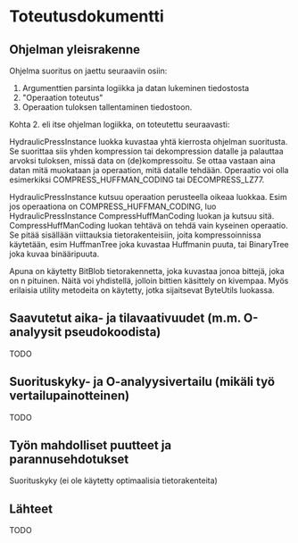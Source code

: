 # Toteutusdokumentti

## Ohjelman yleisrakenne
Ohjelma suoritus on jaettu seuraaviin osiin: 
1. Argumenttien parsinta logiikka ja datan lukeminen tiedostosta
2. "Operaation toteutus"
3. Operaation tuloksen tallentaminen tiedostoon.

Kohta 2. eli itse ohjelman logiikka, on toteutettu seuraavasti:

HydraulicPressInstance luokka kuvastaa yhtä kierrosta ohjelman suoritusta. Se suorittaa siis yhden kompression tai dekompression datalle ja palauttaa arvoksi tuloksen, missä data on (de)kompressoitu. Se ottaa vastaan aina datan mitä muokataan ja operaation, mitä datalle tehdään. Operaatio voi olla esimerkiksi COMPRESS_HUFFMAN_CODING tai DECOMPRESS_LZ77.

HydraulicPressInstance kutsuu operaation perusteella oikeaa luokkaa. Esim jos operaationa on COMPRESS_HUFFMAN_CODING, luo HydraulicPressInstance CompressHuffManCoding luokan ja kutsuu sitä. CompressHuffManCoding luokan tehtävä on tehdä vain kyseinen operaatio. Se pitää sisällään viittauksia tietorakenteisiin, joita kompressoinnissa käytetään, esim HuffmanTree joka kuvastaa Huffmanin puuta, tai BinaryTree joka kuvaa binääripuuta.

Apuna on käytetty BitBlob tietorakennetta, joka kuvastaa jonoa bittejä, joka on n pituinen. Näitä voi yhdistellä, jolloin bittien käsittely on kivempaa. Myös erilaisia utility metodeita on käytetty, jotka sijaitsevat ByteUtils luokassa.
## Saavutetut aika- ja tilavaativuudet (m.m. O-analyysit pseudokoodista)
TODO
## Suorituskyky- ja O-analyysivertailu (mikäli työ vertailupainotteinen)
TODO
## Työn mahdolliset puutteet ja parannusehdotukset
Suorituskyky (ei ole käytetty optimaalisia tietorakenteita)
## Lähteet
TODO
